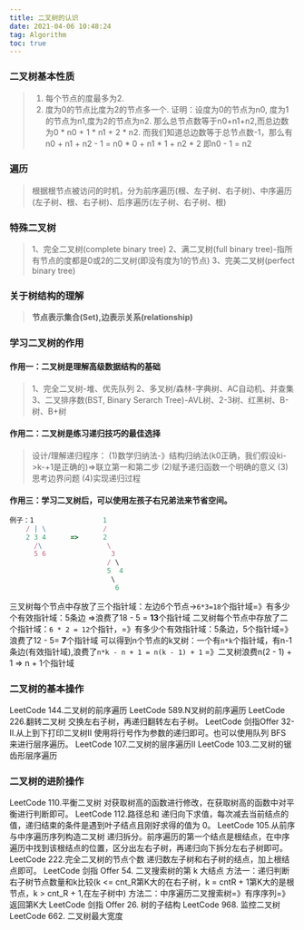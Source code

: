 ```yaml
---
title: 二叉树的认识
date: 2021-04-06 10:48:24
tag: Algorithm
toc: true
---
```


### 二叉树基本性质
>1. 每个节点的度最多为2.
>2. 度为0的节点比度为2的节点多一个.
证明：设度为0的节点为n0, 度为1的节点为n1,度为2的节点为n2.
那么总节点数等于n0+n1+n2,而总边数为0 * n0 + 1 * n1 + 2 * n2.
而我们知道总边数等于总节点数-1，那么有n0 + n1 + n2 - 1 = n0 * 0 + n1 * 1 + n2 * 2
即n0 - 1 = n2

### 遍历
>根据根节点被访问的时机，分为前序遍历(根、左子树、右子树)、中序遍历(左子树、根、右子树)、后序遍历(左子树、右子树、根)

### 特殊二叉树
> 1、完全二叉树(complete binary tree)
> 2、满二叉树(full binary tree)-指所有节点的度都是0或2的二叉树(即没有度为1的节点)
> 3、完美二叉树(perfect binary tree)

### 关于树结构的理解
>**节点表示集合(Set),边表示关系(relationship)**

### 学习二叉树的作用
#### 作用一：二叉树是理解高级数据结构的基础
>1、完全二叉树-堆、优先队列
>2、多叉树/森林-字典树、AC自动机、并查集
>3、二叉排序数(BST, Binary Serarch Tree)-AVL树、2-3树、红黑树、B-树、B+树

#### 作用二：二叉树是练习递归技巧的最佳选择
>设计/理解递归程序：
(1)数学归纳法-》结构归纳法(k0正确，我们假设ki->k-+1是正确的)=>联立第一和第二步
(2)赋予递归函数一个明确的意义
(3)思考边界问题
(4)实现递归过程

#### 作用三：学习二叉树后，可以使用左孩子右兄弟法来节省空间。
```js
例子：1                 1
    / | \              /
    2 3 4      =>      2
      /\                \
      5 6                3
                        / \
                        5  4
                         \
                          6
```
三叉树每个节点中存放了三个指针域：左边6个节点->`6*3=18`个指针域=》有多少个有效指针域：5条边 =>浪费了18 - 5 = **13**个指针域
二叉树每个节点中存放了二个指针域：`6 * 2 = 12`个指针，=》有多少个有效指针域：5条边，5个指针域=》浪费了12 - 5= **7**个指针域
可以得到n个节点的k叉树：一个有`n*k`个指针域，有n-1条边(有效指针域),浪费了`n*k - n + 1 = n(k - 1) + 1`
=》二叉树浪费n(2 - 1) + 1 => n + 1个指针域

### 二叉树的基本操作
LeetCode 144.二叉树的前序遍历
LeetCode 589.N叉树的前序遍历
LeetCode 226.翻转二叉树
    交换左右子树，再递归翻转左右子树。
LeetCode 剑指Offer 32-II.从上到下打印二叉树II
    使用将行号作为参数的递归即可。也可以使用队列 BFS 来进行层序遍历。
LeetCode 107.二叉树的层序遍历II
LeetCode 103.二叉树的锯齿形层序遍历

### 二叉树的进阶操作
LeetCode 110.平衡二叉树
    对获取树高的函数进行修改，在获取树高的函数中对平衡进行判断即可。
LeetCode 112.路径总和
    递归向下求值，每次减去当前结点的值，递归结束的条件是遇到叶子结点且刚好求得的值为 0。
LeetCode 105.从前序与中序遍历序列构造二叉树
    递归拆分。前序遍历的第一个结点是根结点，在中序遍历中找到该根结点的位置，区分出左右子树，再递归向下拆分左右子树即可。
LeetCode 222.完全二叉树的节点个数
    递归数左子树和右子树的结点，加上根结点即可。
LeetCode 剑指 Offer 54. 二叉搜索树的第 k 大结点
    方法一：递归判断右子树节点数量和k比较(k <= cnt_R第K大的在右子树，k = cntR + 1第K大的是根节点，k > cnt_R + 1,在左子树中)
    方法二：中序遍历二叉搜索树=》有序序列=》返回第K大
LeetCode 剑指 Offer 26. 树的子结构
LeetCode 968. 监控二叉树
LeetCode 662. 二叉树最大宽度